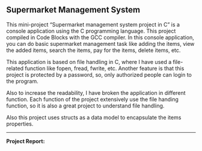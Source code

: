 ## Supermarket Management System

This mini-project “Supermarket management system project in C” is a console application using the C programming language. This project compiled in Code Blocks with the GCC compiler. In this console application, you can do basic supermarket management task like adding the items, view the added items, search the items, pay for the items, delete items, etc.

This application is based on file handling in C, where I have used a file-related function like fopen, fread, fwrite, etc. Another feature is that this project is protected by a password, so, only authorized people can login to the program.

Also to increase the readability, I have broken the application in different function. Each function of the project extensively use the file handing function, so it is also a great project to understand file handling.

Also this project uses structs as a data model to encapsulate the items properties.

--------------------------------------------------------
**Project Report:** 
